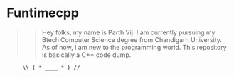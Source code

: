 # Funtimecpp
>> Hey folks, my name is Parth Vij.
>> I am currently pursuing my Btech.Computer Science degree from Chandigarh University.
>> As of now, I am new to the programming world.
>> This repository is basically a C++ code dump.

         \\ ( * ____ * ) // 

